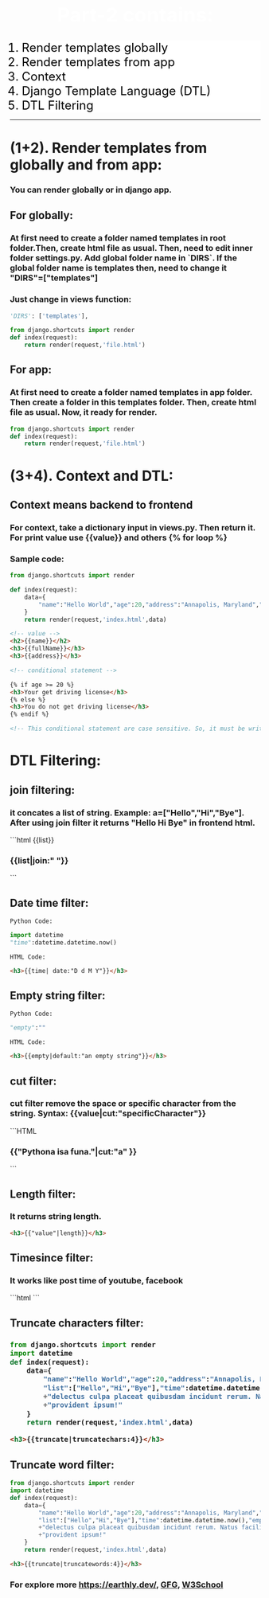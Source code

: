 <h1 style="text-align:center;font-size:2.5rem;color:white">Part-2 contains:</h1>
<ol style="background: white;">
        <li style="color: black;font-size: 1.5rem;">Render templates globally</li>
        <li style="color: black;font-size: 1.5rem;">Render templates from app</li>
        <li style="color: black;font-size: 1.5rem;">Context</li>
        <li style="color: black;font-size: 1.5rem;">Django Template Language (DTL)</li>
        <li style="color: black;font-size: 1.5rem;">DTL Filtering</li>
</ol>
<hr>
<h1>(1+2). Render templates from globally and from app:</h1>
<h3>You can render globally or in django app.</h3>
<h2>For globally:</h2>
<h3> At first need to create a folder named templates in root folder.Then, create html file as usual. Then, need to edit inner folder settings.py. Add global folder name in `DIRS`. If the global folder name is templates then, need to change it "DIRS"=["templates"] </h3>
<h3>Just change in views function:</h3>

```py
'DIRS': ['templates'],
```

```py
from django.shortcuts import render
def index(request):
    return render(request,'file.html')
```

<h2>For app:</h2>
<h3>At first need to create a folder named templates in app folder. Then create a folder in this templates folder. Then, create html file as usual. Now, it ready for render.</h3>

```py
from django.shortcuts import render
def index(request):
    return render(request,'file.html')
```

<h1>(3+4). Context and DTL: </h1>
<h2>Context means backend to frontend</h2>
<h3>For context, take a dictionary input in views.py. Then return it. For print value use {{value}} and others {% for loop %}</h3>
<h3>Sample code:</h3>

```py
from django.shortcuts import render

def index(request):
    data={
        "name":"Hello World","age":20,"address":"Annapolis, Maryland","fullName":['Macbook air m1']
    }
    return render(request,'index.html',data)
```

```html
<!-- value -->
<h2>{{name}}</h2>
<h3>{{fullName}}</h3>
<h3>{{address}}</h3>

<!-- conditional statement -->

{% if age >= 20 %}
<h3>Your get driving license</h3>
{% else %}
<h3>You do not get driving license</h3>
{% endif %}

<!-- This conditional statement are case sensitive. So, it must be written in python sytle -->
```

<h1>DTL Filtering:</h1>
<h2>join filtering:</h2> 
<h3>it concates a list of string. Example: a=["Hello","Hi","Bye"]. After using join filter it returns "Hello Hi Bye" in frontend html.</h3>
```html
   {{list}}
    <!-- Join function it concates a list of string. This is a case sensitive function  -->
    <h3>{{list|join:" "}}</h3> 
```
<h2>Date time filter:</h2>

`Python Code:`

```py
import datetime
"time":datetime.datetime.now()
```

`HTML Code:`

```HTML
<h3>{{time| date:"D d M Y"}}</h3>
```

<h2>Empty string filter:</h2>

`Python Code:`

```py
"empty":""
```

`HTML Code:`

```HTML
<h3>{{empty|default:"an empty string"}}</h3>
```

<h2>cut filter:</h2>
<h3>cut filter remove the space or specific character from the string. Syntax: {{value|cut:"specificCharacter"}}</h3>
```HTML
<h3>{{"Pythona isa funa."|cut:"a" }}</h3>
```
<h2>Length filter:</h2>
<h3>It returns string length.</h3>

```html 
<h3>{{"value"|length}}</h3>
```

<h2>Timesince filter:</h2>
<h3>It works like post time of youtube, facebook</h3>
```html
```

<h2>Truncate characters filter:</h2>
<h3><h3>

```py
from django.shortcuts import render
import datetime
def index(request):
    data={
        "name":"Hello World","age":20,"address":"Annapolis, Maryland","fullName":['Macbook air m1'],
        "list":["Hello","Hi","Bye"],"time":datetime.datetime.now(),"empty":"","truncate":"Lorem ipsum dolor sit amet, consectetur adipisicing elit. Ipsa corporis quae, fugiat, ex inventore tenetur"
        +"delectus culpa placeat quibusdam incidunt rerum. Natus facilis ipsam velit aspernatur, temporibus error"
        +"provident ipsum!"
    }
    return render(request,'index.html',data)
```
```html
<h3>{{truncate|truncatechars:4}}</h3>
```

<h2>Truncate word filter:</h2>

```py
from django.shortcuts import render
import datetime
def index(request):
    data={
        "name":"Hello World","age":20,"address":"Annapolis, Maryland","fullName":['Macbook air m1'],
        "list":["Hello","Hi","Bye"],"time":datetime.datetime.now(),"empty":"","truncate":"Lorem ipsum dolor sit amet, consectetur adipisicing elit. Ipsa corporis quae, fugiat, ex inventore tenetur"
        +"delectus culpa placeat quibusdam incidunt rerum. Natus facilis ipsam velit aspernatur, temporibus error"
        +"provident ipsum!"
    }
    return render(request,'index.html',data)
```
```html
<h3>{{truncate|truncatewords:4}}</h3>
```
<h3>For explore more <a href="https://earthly.dev/blog/django-template-filters/">https://earthly.dev/</a>, <a href="https://www.geeksforgeeks.org/django-template-filters/">GFG</a>, 
<a href="https://www.w3schools.com/django/">W3School</a>
